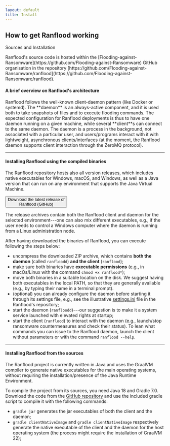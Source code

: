 ```yaml
---
layout: default
title: Install
---
```


<div class="container">

<div class="section-title">
  <h2>How to get Ranflood working</h2>
  <p>Sources and Installation</p>
</div>

<div class="row content" markdown="1">

<section>
<p markdown="1">
Ranflood's source code is hosted within the [Flooding-against-Ransomware](https://github.com/Flooding-against-Ransomware) GitHub organisation in the repository [https://github.com/Flooding-against-Ransomware/ranflood](https://github.com/Flooding-against-Ransomware/ranflood).
</p>

<h4>A brief overview on Ranflood's architecture</h4>

<p markdown="1">
Ranflood follows the well-known client-daemon pattern (like Docker or systemd).
The **daemon** is an always-active component, and it is used both to take snapshots
of files and to execute flooding commands. The expected configuration for
Ranflood deployments is thus to have one daemon running on a given machine,
while several **client**s can connect to the same daemon. The daemon is a process in
the background, not associated with a particular user, and users/programs
interact with it with lightweight, asynchronous clients/interfaces (at the
moment, the Ranflood daemon supports client interaction through the ZeroMQ
protocol).
</p>

<hr class="my-5">

<h4>Installing Ranflood using the compiled binaries</h4>

<p>The Ranflood repository hosts also all version releases, which includes native
executables for Windows, macOS, and Windows, as well as a Java version that can
run on any environment that supports the Java Virtual Machine.</p>

<p class="text-center my-5">
<a target="_blank"
href="https://github.com/Flooding-against-Ransomware/ranflood/releases/latest"><button
type="button" class="btn btn-info fs-3">Download the latest release of <br>Ranflood
(GitHub)</button></a></p>

The release archives contain both the Ranflood client and daemon for the
selected environment---one can also mix different executables, e.g., if the user
needs to control a Windows computer where the daemon is running from a Linux
administration node.

<div class="mt-5" markdown="1">
After having downloaded the binaries of Ranflood, you can execute following the steps below:

- uncompress the downloaded ZIP archive, which contains **both the daemon**
  (called `ranfloodd`) **and the client** (`ranflood`);
- make sure both binaries have **executable permissions** (e.g., in macOs/Linux
  with the command `chmod +x ranflood*`);
- move both binaries in a suitable location on the disk. We suggest having both
  executables in the local PATH, so that they are generally available (e.g., by
  typing their name in a terminal prompt).
- (optional) you can already configure the daemon before starting it through its
  settings file, e.g., see the illustrative
  [settings.ini](https://github.com/Flooding-against-Ransomware/ranflood/blob/master/src/tests/java/playground/settings.ini)
  file in the Ranflood's repository;
- start the daemon (`ranfloodd`)---our suggestion is to make it a system service
  launched with elevated rights at startup;
- start the client (`ranflood`) to interact with the daemon (e.g., launch/stop
  ransomware countermeasures and check their status). To lean what commands you can issue to the Ranflood daemon, launch the client without parameters or with the command `ranflood --help`.

</div>

<hr class="my-5">

<h4>Installing Ranflood from the sources</h4>

<div markdown="1">

The Ranflood project is currently written in Java and uses the GraalVM compiler
to generate native executables for the main operating systems, without requiring
the installation/presence of the Java Runtime Environment.

To compile the project from its sources, you need Java 18 and Gradle 7.0.
Download the code from the [GitHub
repository](https://github.com/Flooding-against-Ransomware/ranflood) and use the
included gradle script to compile it with the following commands:

- `gradle jar` generates the jar executables of both the client and the daemon;
- `gradle clientNativeImage` and `gradle clientNativeImage` respectively
  generate the native executable of the client and the daemon for the host
  operating system (the process might require the installation of GraalVM 22);

</div>

</section>
</div>

